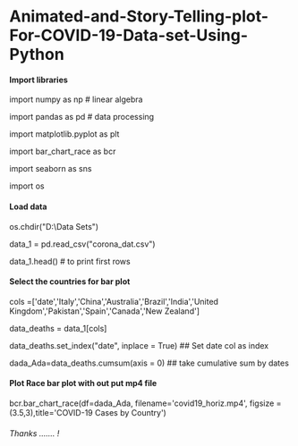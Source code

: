 # Animated-and-Story-Telling-plot-For-COVID-19-Data-set-Using-Python

#### Import libraries 


import numpy as np # linear algebra

import pandas as pd # data processing

import matplotlib.pyplot as plt

import bar_chart_race as bcr

import seaborn as sns 

import os


#### Load data

os.chdir("D:\Data Sets")

data_1 = pd.read_csv("corona_dat.csv")

data_1.head() # to print first rows

#### Select the countries for bar plot

cols =['date','Italy','China','Australia','Brazil','India','United Kingdom','Pakistan','Spain','Canada','New Zealand']

data_deaths = data_1[cols]

data_deaths.set_index("date", inplace = True)  ## Set date col as index 

dada_Ada=data_deaths.cumsum(axis = 0) ## take cumulative sum by dates

#### Plot Race bar plot with out put mp4 file

bcr.bar_chart_race(df=dada_Ada, filename='covid19_horiz.mp4', figsize = (3.5,3),title='COVID-19 Cases by Country')


###### Thanks ....... !




